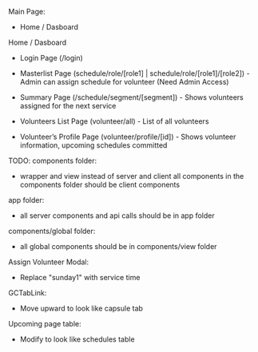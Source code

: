 Main Page:
- Home / Dasboard

Home / Dasboard
- Login Page (/login)
- Masterlist Page (schedule/role/[role1] | schedule/role/[role1]/[role2]) - Admin can assign schedule for volunteer (Need Admin Access)
- Summary Page (/schedule/segment/[segment]) - Shows volunteers assigned for the next service
- Volunteers List Page (volunteer/all) - List of all volunteers

- Volunteer’s Profile Page (volunteer/profile/[id]) - Shows volunteer information, upcoming schedules committed


TODO:
components folder:
- wrapper and view instead of server and client
all components in the components folder should be client components

app folder:
- all server components and api calls should be in app folder

components/global folder:
- all global components should be in components/view folder

Assign Volunteer Modal:
- Replace "sunday1" with service time

GCTabLink:
- Move upward to look like capsule tab

Upcoming page table:
- Modify to look like schedules table